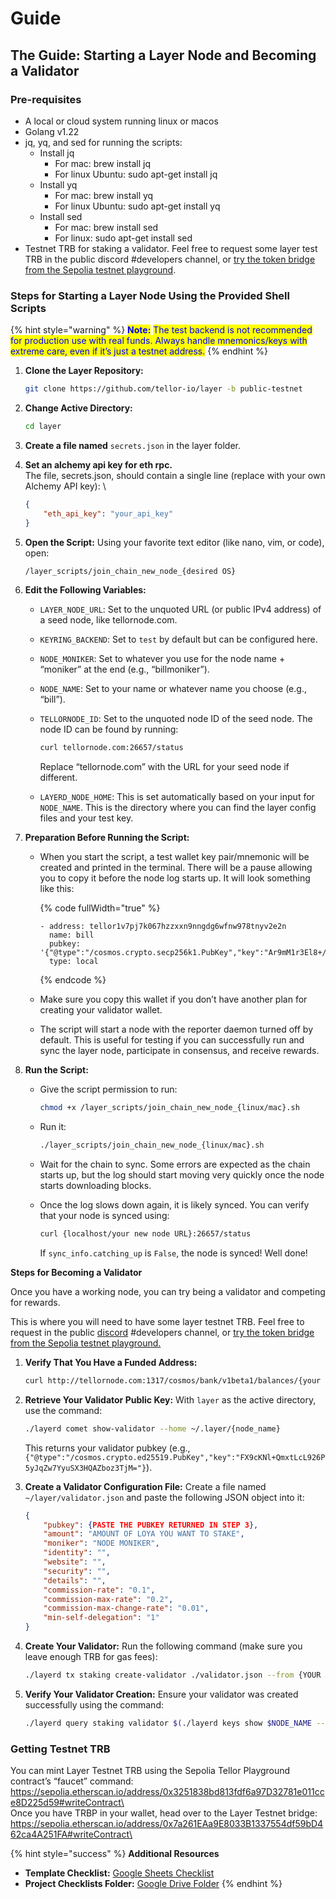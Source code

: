 # Guide

## The Guide: Starting a Layer Node and Becoming a Validator

### Pre-requisites

* A local or cloud system running linux or macos
* Golang v1.22
* jq, yq, and sed for running the scripts:
  * Install jq
    * For mac: brew install jq
    * For linux Ubuntu: sudo apt-get install jq
  * Install yq
    * For mac: brew install yq
    * For linux Ubuntu: sudo apt-get install yq
  * Install sed
    * For mac: brew install sed
    * For linux: sudo apt-get install sed
* Testnet TRB for staking a validator. Feel free to request some layer test TRB in the public discord #developers channel, or [try the token bridge from the Sepolia testnet playground](guide.md#getting-testnet-trb).

### **Steps for Starting a Layer Node Using the Provided Shell Scripts**

{% hint style="warning" %}
<mark style="color:blue;">**Note:**</mark> <mark style="color:blue;"></mark><mark style="color:blue;">The test backend is not recommended for production use with real funds. Always handle mnemonics/keys with extreme care, even if it’s just a testnet address.</mark>
{% endhint %}

1.  **Clone the Layer Repository:**

    ```sh
    git clone https://github.com/tellor-io/layer -b public-testnet
    ```
2.  **Change Active Directory:**

    ```sh
    cd layer
    ```
3. **Create a file named** `secrets.json` in the layer folder.
4.  **Set an alchemy api key for eth rpc.** \
    The file, secrets.json, should contain a single line (replace with your own Alchemy API key): \


    ```json
    {
        "eth_api_key": "your_api_key"
    }
    ```


5.  **Open the Script:** Using your favorite text editor (like nano, vim, or code), open:

    ```sh
    /layer_scripts/join_chain_new_node_{desired OS}
    ```
6. **Edit the Following Variables:**
   * `LAYER_NODE_URL`: Set to the unquoted URL (or public IPv4 address) of a seed node, like tellornode.com.
   * `KEYRING_BACKEND`: Set to `test` by default but can be configured here.
   * `NODE_MONIKER`: Set to whatever you use for the node name + “moniker” at the end (e.g., “billmoniker”).
   * `NODE_NAME`: Set to your name or whatever name you choose (e.g., “bill”).
   *   `TELLORNODE_ID`: Set to the unquoted node ID of the seed node. The node ID can be found by running:

       ```sh
       curl tellornode.com:26657/status
       ```

       Replace “tellornode.com” with the URL for your seed node if different.
   * `LAYERD_NODE_HOME`: This is set automatically based on your input for `NODE_NAME`. This is the directory where you can find the layer config files and your test key.



1. **Preparation Before Running the Script:**
   *   When you start the script, a test wallet key pair/mnemonic will be created and printed in the terminal. There will be a pause allowing you to copy it before the node log starts up. It will look something like this:

       {% code fullWidth="true" %}
       ```
       - address: tellor1v7pj7k067hzzxxn9nngdg6wfnw978tnyv2e2n
         name: bill
         pubkey: '{"@type":"/cosmos.crypto.secp256k1.PubKey","key":"Ar9mM1r3El8+/qaWT9sVlcHwDwHe/b0iSq4yRSxZnTd"}'
         type: local
       ```
       {% endcode %}
   * Make sure you copy this wallet if you don’t have another plan for creating your validator wallet.
   * The script will start a node with the reporter daemon turned off by default. This is useful for testing if you can successfully run and sync the layer node, participate in consensus, and receive rewards.
2. **Run the Script:**
   *   Give the script permission to run:

       ```sh
       chmod +x /layer_scripts/join_chain_new_node_{linux/mac}.sh
       ```
   *   Run it:

       ```sh
       ./layer_scripts/join_chain_new_node_{linux/mac}.sh
       ```
   * Wait for the chain to sync. Some errors are expected as the chain starts up, but the log should start moving very quickly once the node starts downloading blocks.
   *   Once the log slows down again, it is likely synced. You can verify that your node is synced using:

       ```sh
       curl {localhost/your new node URL}:26657/status
       ```

       If `sync_info.catching_up` is `False`, the node is synced! Well done!

**Steps for Becoming a Validator**

Once you have a working node, you can try being a validator and competing for rewards.

This is where you will need to have some layer testnet TRB. Feel free to request in the public [discord](https://discord.gg/tellor) #developers channel, or [try the token bridge from the Sepolia testnet playground.](guide.md#getting-testnet-trb)

1.  **Verify That You Have a Funded Address:**

    ```sh
    curl http://tellornode.com:1317/cosmos/bank/v1beta1/balances/{your address}
    ```
2.  **Retrieve Your Validator Public Key:** With `layer` as the active directory, use the command:

    ```sh
    ./layerd comet show-validator --home ~/.layer/{node_name}
    ```

    This returns your validator pubkey (e.g., `{"@type":"/cosmos.crypto.ed25519.PubKey","key":"FX9cKNl+QmxtLcL926P5yJqZw7YyuSX3HQAZboz3TjM="}`).
3.  **Create a Validator Configuration File:** Create a file named `~/layer/validator.json` and paste the following JSON object into it:

    ```json
    {
        "pubkey": {PASTE THE PUBKEY RETURNED IN STEP 3},
        "amount": "AMOUNT OF LOYA YOU WANT TO STAKE",
        "moniker": "NODE MONIKER",
        "identity": "",
        "website": "",
        "security": "",
        "details": "",
        "commission-rate": "0.1",
        "commission-max-rate": "0.2",
        "commission-max-change-rate": "0.01",
        "min-self-delegation": "1"
    }
    ```
4.  **Create Your Validator:** Run the following command (make sure you leave enough TRB for gas fees):

    ```sh
    ./layerd tx staking create-validator ./validator.json --from {YOUR ADDRESS} --home ~/.layer/{NODE_NAME} --chain-id layer --node="http://tellornode.com:26657"
    ```
5.  **Verify Your Validator Creation:** Ensure your validator was created successfully using the command:

    ```sh
    ./layerd query staking validator $(./layerd keys show $NODE_NAME --bech val --address --keyring-backend $KEYRING_BACKEND --home $LAYERD_NODE_HOME) --output json | jq
    ```

### Getting Testnet TRB

You can mint Layer Testnet TRB using the Sepolia Tellor Playground contract’s “faucet” command:\
[https://sepolia.etherscan.io/address/0x3251838bd813fdf6a97D32781e011cce8D225d59#writeContract\
\
](https://sepolia.etherscan.io/address/0x3251838bd813fdf6a97D32781e011cce8D225d59#writeContract)Once you have TRBP in your wallet, head over to the Layer Testnet bridge:\
[https://sepolia.etherscan.io/address/0x7a261EAa9E8033B1337554df59bD462ca4A251FA#writeContract\
](https://sepolia.etherscan.io/address/0x7a261EAa9E8033B1337554df59bD462ca4A251FA#writeContract)

{% hint style="success" %}
**Additional Resources**

* **Template Checklist:** [Google Sheets Checklist](https://docs.google.com/spreadsheets/d/1wT6nSM60KU6JD5PGHiKxPhUgwL0DQtOC-Rfo6BTitN8/edit#gid=0)
* **Project Checklists Folder:** [Google Drive Folder](https://drive.google.com/drive/u/1/folders/10Ixjl4fP7A7ZT-bPdIeTq9kI9XKkrvx\_)
{% endhint %}
